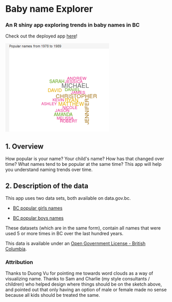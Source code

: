 # Baby name Explorer
### An R shiny app exploring trends in baby names in BC


Check out the deployed app [here](https://goldlist.shinyapps.io/Baby_Name_Visualizer/)!

![](images/cloud.png)

## 1. Overview

How popular is your name?  Your child's name?  How has that changed over time? What names tend to be popular at the same time? This app will help you understand naming trends over time.  

## 2. Description of the data

This app uses two data sets, both available on data.gov.bc.

* [BC popular girls names](https://catalogue.data.gov.bc.ca/dataset/most-popular-girl-names-for-the-past-100-years/resource/c9a3af38-f374-412a-9cbe-0dd590f677f9)

* [BC popular boys names](https://catalogue.data.gov.bc.ca/dataset/most-popular-boys-names-for-the-past-100-years)

These datasets (which are in the same form), contain all names that were used 5 or more times in BC over the last hundred years.

This data is available under an [Open Government License - British Columbia](https://www2.gov.bc.ca/gov/content/data/open-data/open-government-license-bc).  




### Attribution

Thanks to Duong Vu for pointing me towards word clouds as a way of visualizing name.  Thanks to Sam and Charlie (my style consultants / children) who helped design where things should be on the sketch above, and pointed out that only having an option of male or female made no sense because all kids should be treated the same.
